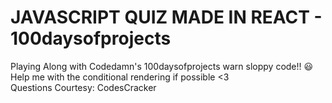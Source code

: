 # JAVASCRIPT QUIZ MADE IN REACT - 100daysofprojects
Playing Along with Codedamn's 100daysofprojects
warn sloppy code!! 😃  
Help me with the conditional rendering if possible <3  
Questions Courtesy: CodesCracker
